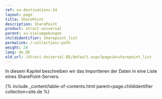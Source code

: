 ```yaml
---
ref: xu-destinations-24
layout: page
title: SharePoint
description: SharePoint
product: xtract-universal
parent: xu-zielumgebungen
childidentifier: sharepoint_list
permalink: /:collection/:path
weight: 24
lang: de_DE
old_url: /Xtract-Universal-DE/default.aspx?pageid=sharepoint_list
---
```


In diesem Kapitel beschreiben wir das Importieren der Daten in eine Liste eines SharePoint-Servers.

{% include _content/table-of-contents.html parent=page.childidentifier collection=site.de %}